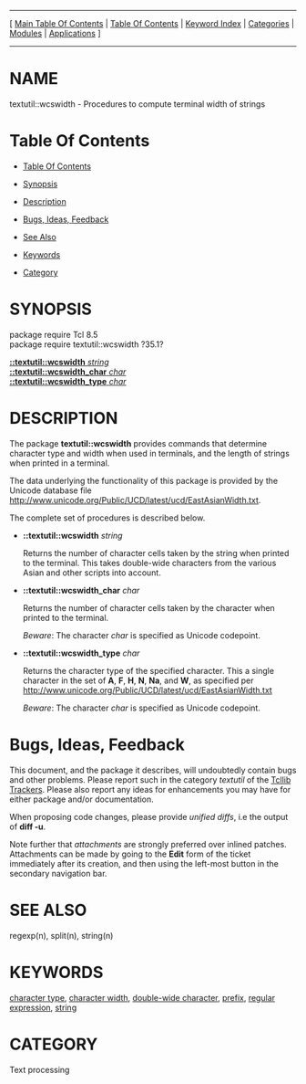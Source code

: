 
[//000000001]: # (textutil::wcswidth \- Text and string utilities, macro processing)
[//000000002]: # (Generated from file 'wcswidth\.man' by tcllib/doctools with format 'markdown')
[//000000003]: # (textutil::wcswidth\(n\) 35\.1 tcllib "Text and string utilities, macro processing")

<hr> [ <a href="../../../../toc.md">Main Table Of Contents</a> &#124; <a
href="../../../toc.md">Table Of Contents</a> &#124; <a
href="../../../../index.md">Keyword Index</a> &#124; <a
href="../../../../toc0.md">Categories</a> &#124; <a
href="../../../../toc1.md">Modules</a> &#124; <a
href="../../../../toc2.md">Applications</a> ] <hr>

# NAME

textutil::wcswidth \- Procedures to compute terminal width of strings

# <a name='toc'></a>Table Of Contents

  - [Table Of Contents](#toc)

  - [Synopsis](#synopsis)

  - [Description](#section1)

  - [Bugs, Ideas, Feedback](#section2)

  - [See Also](#seealso)

  - [Keywords](#keywords)

  - [Category](#category)

# <a name='synopsis'></a>SYNOPSIS

package require Tcl 8\.5  
package require textutil::wcswidth ?35\.1?  

[__::textutil::wcswidth__ *string*](#1)  
[__::textutil::wcswidth\_char__ *char*](#2)  
[__::textutil::wcswidth\_type__ *char*](#3)  

# <a name='description'></a>DESCRIPTION

The package __textutil::wcswidth__ provides commands that determine
character type and width when used in terminals, and the length of strings when
printed in a terminal\.

The data underlying the functionality of this package is provided by the Unicode
database file
[http://www\.unicode\.org/Public/UCD/latest/ucd/EastAsianWidth\.txt](http://www\.unicode\.org/Public/UCD/latest/ucd/EastAsianWidth\.txt)\.

The complete set of procedures is described below\.

  - <a name='1'></a>__::textutil::wcswidth__ *string*

    Returns the number of character cells taken by the string when printed to
    the terminal\. This takes double\-wide characters from the various Asian and
    other scripts into account\.

  - <a name='2'></a>__::textutil::wcswidth\_char__ *char*

    Returns the number of character cells taken by the character when printed to
    the terminal\.

    *Beware*: The character *char* is specified as Unicode codepoint\.

  - <a name='3'></a>__::textutil::wcswidth\_type__ *char*

    Returns the character type of the specified character\. This a single
    character in the set of __A__, __F__, __H__, __N__,
    __Na__, and __W__, as specified per
    [http://www\.unicode\.org/Public/UCD/latest/ucd/EastAsianWidth\.txt](http://www\.unicode\.org/Public/UCD/latest/ucd/EastAsianWidth\.txt)

    *Beware*: The character *char* is specified as Unicode codepoint\.

# <a name='section2'></a>Bugs, Ideas, Feedback

This document, and the package it describes, will undoubtedly contain bugs and
other problems\. Please report such in the category *textutil* of the [Tcllib
Trackers](http://core\.tcl\.tk/tcllib/reportlist)\. Please also report any ideas
for enhancements you may have for either package and/or documentation\.

When proposing code changes, please provide *unified diffs*, i\.e the output of
__diff \-u__\.

Note further that *attachments* are strongly preferred over inlined patches\.
Attachments can be made by going to the __Edit__ form of the ticket
immediately after its creation, and then using the left\-most button in the
secondary navigation bar\.

# <a name='seealso'></a>SEE ALSO

regexp\(n\), split\(n\), string\(n\)

# <a name='keywords'></a>KEYWORDS

[character type](\.\./\.\./\.\./\.\./index\.md\#character\_type), [character
width](\.\./\.\./\.\./\.\./index\.md\#character\_width), [double\-wide
character](\.\./\.\./\.\./\.\./index\.md\#double\_wide\_character),
[prefix](\.\./\.\./\.\./\.\./index\.md\#prefix), [regular
expression](\.\./\.\./\.\./\.\./index\.md\#regular\_expression),
[string](\.\./\.\./\.\./\.\./index\.md\#string)

# <a name='category'></a>CATEGORY

Text processing

